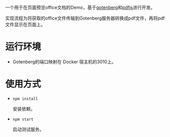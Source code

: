 一个用于在页面预览office文档的Demo，基于[gotenberg](https://github.com/thecodingmachine/gotenberg)和[pdfjs](https://github.com/mozilla/pdfjs-dist)进行开发。

实现流程为将获取的office文件传输到Gotenberg服务器转换成pdf文件，再将pdf文件显示在页面上。

# 运行环境

- Gotenberg的端口映射在 Docker 宿主机的3010上。

# 使用方式

- `npm install`

    安装依赖。

- `npm start`

    启动测试服务。
